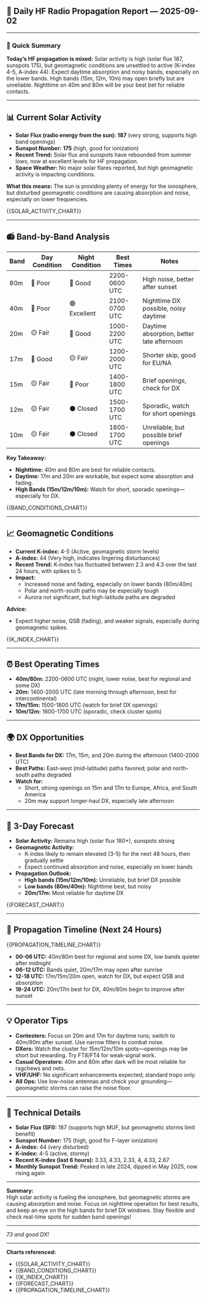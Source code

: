 ## 📡 Daily HF Radio Propagation Report — 2025-09-02

---

### 🎯 Quick Summary

**Today’s HF propagation is mixed:** Solar activity is high (solar flux 187, sunspots 175), but geomagnetic conditions are unsettled to active (K-index 4-5, A-index 44). Expect daytime absorption and noisy bands, especially on the lower bands. High bands (15m, 12m, 10m) may open briefly but are unreliable. Nighttime on 40m and 80m will be your best bet for reliable contacts.

---

## 📊 Current Solar Activity

- **Solar Flux (radio energy from the sun):** **187** (very strong, supports high band openings)
- **Sunspot Number:** **175** (high, good for ionization)
- **Recent Trend:** Solar flux and sunspots have rebounded from summer lows, now at excellent levels for HF propagation.
- **Space Weather:** No major solar flares reported, but high geomagnetic activity is impacting conditions.

**What this means:** The sun is providing plenty of energy for the ionosphere, but disturbed geomagnetic conditions are causing absorption and noise, especially on lower frequencies.

{{SOLAR_ACTIVITY_CHART}}

---

## 📻 Band-by-Band Analysis

| Band | Day Condition | Night Condition | Best Times | Notes |
|------|---------------|-----------------|------------|-------|
| 80m | 🔴 Poor | 🔵 Good | 2200-0600 UTC | High noise, better after sunset |
| 40m | 🔴 Poor | 🟢 Excellent | 2100-0700 UTC | Nighttime DX possible, noisy daytime |
| 20m | 🟡 Fair | 🔵 Good | 1000-2200 UTC | Daytime absorption, better late afternoon |
| 17m | 🔵 Good | 🟡 Fair | 1200-2000 UTC | Shorter skip, good for EU/NA |
| 15m | 🟡 Fair | 🔴 Poor | 1400-1800 UTC | Brief openings, check for DX |
| 12m | 🟡 Fair | ⚫ Closed | 1500-1700 UTC | Sporadic, watch for short openings |
| 10m | 🟡 Fair | ⚫ Closed | 1600-1700 UTC | Unreliable, but possible brief openings |

**Key Takeaway:**  
- **Nighttime:** 40m and 80m are best for reliable contacts.
- **Daytime:** 17m and 20m are workable, but expect some absorption and fading.
- **High Bands (15m/12m/10m):** Watch for short, sporadic openings—especially for DX.

{{BAND_CONDITIONS_CHART}}

---

## 📈 Geomagnetic Conditions

- **Current K-index:** 4-5 (Active, geomagnetic storm levels)
- **A-index:** 44 (Very high, indicates lingering disturbances)
- **Recent Trend:** K-index has fluctuated between 2.3 and 4.3 over the last 24 hours, with spikes to 5.
- **Impact:**  
  - Increased noise and fading, especially on lower bands (80m/40m)
  - Polar and north-south paths may be especially tough
  - Aurora not significant, but high-latitude paths are degraded

**Advice:**  
- Expect higher noise, QSB (fading), and weaker signals, especially during geomagnetic spikes.

{{K_INDEX_CHART}}

---

## ⏰ Best Operating Times

- **40m/80m:** 2200-0600 UTC (night, lower noise, best for regional and some DX)
- **20m:** 1400-2000 UTC (late morning through afternoon, best for intercontinental)
- **17m/15m:** 1500-1800 UTC (watch for brief DX openings)
- **10m/12m:** 1600-1700 UTC (sporadic, check cluster spots)

---

## 🌍 DX Opportunities

- **Best Bands for DX:** 17m, 15m, and 20m during the afternoon (1400-2000 UTC)
- **Best Paths:** East-west (mid-latitude) paths favored; polar and north-south paths degraded
- **Watch for:**  
  - Short, strong openings on 15m and 17m to Europe, Africa, and South America
  - 20m may support longer-haul DX, especially late afternoon

---

## 🔮 3-Day Forecast

- **Solar Activity:** Remains high (solar flux 180+), sunspots strong
- **Geomagnetic Activity:**  
  - K-index likely to remain elevated (3-5) for the next 48 hours, then gradually settle
  - Expect continued absorption and noise, especially on lower bands
- **Propagation Outlook:**  
  - **High bands (15m/12m/10m):** Unreliable, but brief DX possible
  - **Low bands (80m/40m):** Nighttime best, but noisy
  - **20m/17m:** Most reliable for daytime DX

{{FORECAST_CHART}}

---

## 📡 Propagation Timeline (Next 24 Hours)

{{PROPAGATION_TIMELINE_CHART}}

- **00-06 UTC:** 40m/80m best for regional and some DX, low bands quieter after midnight
- **06-12 UTC:** Bands quiet, 20m/17m may open after sunrise
- **12-18 UTC:** 17m/15m/20m open, watch for DX, but expect QSB and absorption
- **18-24 UTC:** 20m/17m best for DX, 40m/80m begin to improve after sunset

---

## 💡 Operator Tips

- **Contesters:** Focus on 20m and 17m for daytime runs; switch to 40m/80m after sunset. Use narrow filters to combat noise.
- **DXers:** Watch the cluster for 15m/12m/10m spots—openings may be short but rewarding. Try FT8/FT4 for weak-signal work.
- **Casual Operators:** 40m and 80m after dark will be most reliable for ragchews and nets.
- **VHF/UHF:** No significant enhancements expected; standard tropo only.
- **All Ops:** Use low-noise antennas and check your grounding—geomagnetic storms can raise the noise floor.

---

## 🔬 Technical Details

- **Solar Flux (SFI):** 187 (supports high MUF, but geomagnetic storms limit benefit)
- **Sunspot Number:** 175 (high, good for F-layer ionization)
- **A-index:** 44 (very disturbed)
- **K-index:** 4-5 (active, stormy)
- **Recent K-index (last 6 hours):** 3.33, 4.33, 2.33, 4, 4.33, 2.67
- **Monthly Sunspot Trend:** Peaked in late 2024, dipped in May 2025, now rising again

---

**Summary:**  
High solar activity is fueling the ionosphere, but geomagnetic storms are causing absorption and noise. Focus on nighttime operation for best results, and keep an eye on the high bands for brief DX windows. Stay flexible and check real-time spots for sudden band openings!

---

_73 and good DX!_

---

**Charts referenced:**  
- {{SOLAR_ACTIVITY_CHART}}  
- {{BAND_CONDITIONS_CHART}}  
- {{K_INDEX_CHART}}  
- {{FORECAST_CHART}}  
- {{PROPAGATION_TIMELINE_CHART}}